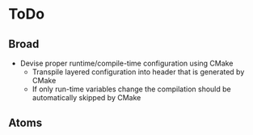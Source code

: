 # ToDo

## Broad
- Devise proper runtime/compile-time configuration using CMake
    - Transpile layered configuration into header that is generated by CMake
    - If only run-time variables change the compilation should be automatically skipped by CMake

## Atoms